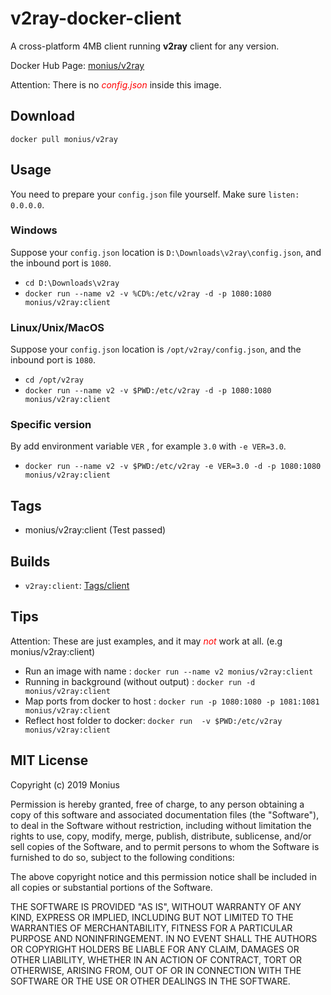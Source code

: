 # v2ray-docker-client

A cross-platform 4MB client running **v2ray** client for any version.

Docker Hub Page: [monius/v2ray](https://hub.docker.com/r/monius/v2ray)

Attention: There is no <span style="color:red"> *config.json* </span> inside this image.

## Download

`docker pull monius/v2ray`

## Usage

You need to prepare your `config.json` file yourself. Make sure `listen: 0.0.0.0`.

### Windows

Suppose your `config.json` location is `D:\Downloads\v2ray\config.json`, and the inbound port is `1080`.

- `cd D:\Downloads\v2ray`
- `docker run --name v2 -v %CD%:/etc/v2ray -d -p 1080:1080 monius/v2ray:client`

### Linux/Unix/MacOS

Suppose your `config.json` location is `/opt/v2ray/config.json`, and the inbound port is `1080`.

- `cd /opt/v2ray`
- `docker run --name v2 -v $PWD:/etc/v2ray -d -p 1080:1080 monius/v2ray:client`

### Specific version

By add environment variable `VER` , for example `3.0` with `-e VER=3.0`.

- `docker run --name v2 -v $PWD:/etc/v2ray -e VER=3.0 -d -p 1080:1080 monius/v2ray:client`

## Tags

- monius/v2ray:client (Test passed)

## Builds

- `v2ray:client`: [Tags/client](https://github.com/Mon-ius/v2ray-docker-client/blob/master/tags/client/Dockerfile)

## Tips

Attention: These are just examples, and it may <span style="color:red"> *not* </span> work at all. (e.g monius/v2ray:client)

- Run an image with name : `docker run --name v2 monius/v2ray:client`
- Running in background (without output) : `docker run -d monius/v2ray:client`
- Map ports from docker to host : `docker run -p 1080:1080 -p 1081:1081 monius/v2ray:client`
- Reflect host folder to docker: `docker run  -v $PWD:/etc/v2ray monius/v2ray:client`

## MIT License

Copyright (c) 2019 Monius

Permission is hereby granted, free of charge, to any person obtaining a copy
of this software and associated documentation files (the "Software"), to deal
in the Software without restriction, including without limitation the rights
to use, copy, modify, merge, publish, distribute, sublicense, and/or sell
copies of the Software, and to permit persons to whom the Software is
furnished to do so, subject to the following conditions:

The above copyright notice and this permission notice shall be included in all
copies or substantial portions of the Software.

THE SOFTWARE IS PROVIDED "AS IS", WITHOUT WARRANTY OF ANY KIND, EXPRESS OR
IMPLIED, INCLUDING BUT NOT LIMITED TO THE WARRANTIES OF MERCHANTABILITY,
FITNESS FOR A PARTICULAR PURPOSE AND NONINFRINGEMENT. IN NO EVENT SHALL THE
AUTHORS OR COPYRIGHT HOLDERS BE LIABLE FOR ANY CLAIM, DAMAGES OR OTHER
LIABILITY, WHETHER IN AN ACTION OF CONTRACT, TORT OR OTHERWISE, ARISING FROM,
OUT OF OR IN CONNECTION WITH THE SOFTWARE OR THE USE OR OTHER DEALINGS IN THE
SOFTWARE.
